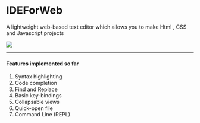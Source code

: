 # IDEForWeb
A lightweight web-based text editor which allows you to make  Html , CSS and Javascript projects


![](https://s15.postimg.org/6u4qfqyyz/Image.png)

* * *

#### Features implemented so far

1.  Syntax highlighting
2.  Code completion
3.  Find and Replace
4.  Basic key-bindings
5.  Collapsable views
6.  Quick-open file
7.  Command Line (REPL)